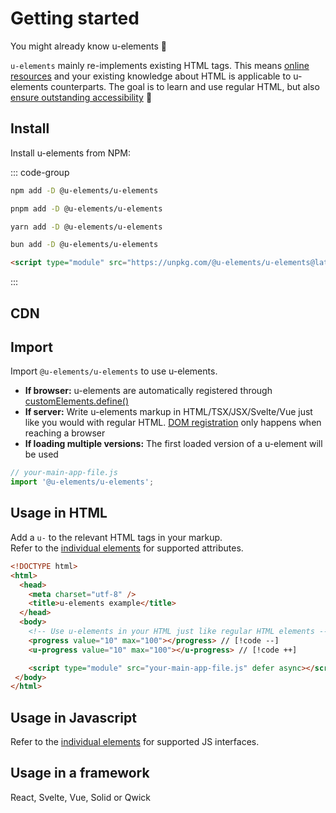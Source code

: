 # Getting started

You might already know u-elements :tada:

`u-elements` mainly re-implements existing HTML tags. This means [online resources](https://developer.mozilla.org/en-US/docs/Web/HTML/Element/) and your existing knowledge about HTML is applicable to u-elements counterparts. The goal is to learn and use regular HTML, but also [ensure outstanding accessibility](/guide/why) :rocket:

<!-- `u-elements` comply with W3C spesifications of existing HTML tags. This means that your existing knowledge and the abundance of online resources about the HTML tags
[details](https://developer.mozilla.org/en-US/docs/Web/HTML/Element/details),
[summary](https://developer.mozilla.org/en-US/docs/Web/HTML/Element/summary),
[datalist](https://developer.mozilla.org/en-US/docs/Web/HTML/Element/datalist),
[option](https://developer.mozilla.org/en-US/docs/Web/HTML/Element/option) and 
[progress](https://developer.mozilla.org/en-US/docs/Web/HTML/Element/progress) is applicable to their `u-elements` counterparts.
<br />The only difference, is that you need to load the u-elements javascript: -->


## Install
Install u-elements from NPM:

::: code-group

```bash [NPM]
npm add -D @u-elements/u-elements
```

```bash [PNPM]
pnpm add -D @u-elements/u-elements
```

```bash [Yarn]
yarn add -D @u-elements/u-elements
```

```bash [Bun]
bun add -D @u-elements/u-elements
```

```html [CDN]
<script type="module" src="https://unpkg.com/@u-elements/u-elements@latest/dist/index.js"></script>
```

:::

## CDN

## Import
Import `@u-elements/u-elements` to use u-elements.
- **If browser:** u-elements are automatically registered through [customElements.define()](https://developer.mozilla.org/en-US/docs/Web/API/CustomElementRegistry/define)
- **If server:** Write u-elements markup in HTML/TSX/JSX/Svelte/Vue just like you would with regular HTML.
[DOM registration](https://developer.mozilla.org/en-US/docs/Web/API/CustomElementRegistry/define) only happens when reaching a browser
- **If loading multiple versions:** The first loaded version of a u-element will be used


```js
// your-main-app-file.js
import '@u-elements/u-elements';
```

## Usage in HTML

Add a `u-` to the relevant HTML tags in your markup.
<br />Refer to the [individual elements](/elements/) for supported attributes.

```html [u-progress]
<!DOCTYPE html>
<html>
  <head>
    <meta charset="utf-8" />
    <title>u-elements example</title>
  </head>
  <body>
    <!-- Use u-elements in your HTML just like regular HTML elements -->
    <progress value="10" max="100"></progress> // [!code --]
    <u-progress value="10" max="100"></u-progress> // [!code ++]

    <script type="module" src="your-main-app-file.js" defer async></script>
 </body>
</html>
```


## Usage in Javascript

Refer to the [individual elements](/elements/) for supported JS interfaces.

## Usage in a framework

React, Svelte, Vue, Solid or Qwick

